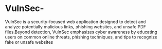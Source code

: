 # VulnSec-
VulnSec is a security-focused web application designed to detect and analyze potentially malicious links, phishing websites, and unsafe PDF files.Beyond detection, VulnSec emphasizes cyber awareness by educating users on common online threats, phishing techniques, and tips to recognize fake or unsafe websites
